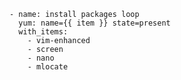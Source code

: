     - name: install packages loop
      yum: name={{ item }} state=present
      with_items:
        - vim-enhanced
        - screen
        - nano
        - mlocate
